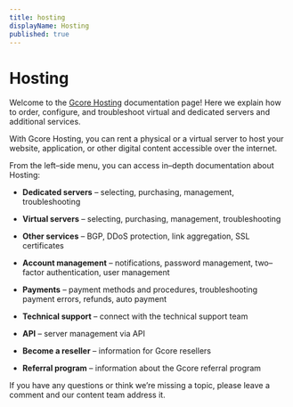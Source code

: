 ```yaml
---
title: hosting
displayName: Hosting
published: true
---
```

# Hosting

Welcome to the <a href="https://gcore.com/hosting" target="_blank">Gcore Hosting</a> documentation page! Here we explain how to order, configure, and troubleshoot virtual and dedicated servers and additional services.

With Gcore Hosting, you can rent a physical or a virtual server to host your website, application, or other digital content accessible over the internet.

From the left–side menu, you can access in–depth documentation about Hosting:

-   **Dedicated servers** – selecting, purchasing, management, troubleshooting

-   **Virtual servers** – selecting, purchasing, management, troubleshooting

-   **Other services** – BGP, DDoS protection, link aggregation, SSL certificates

-   **Account management** – notifications, password management, two–factor authentication, user management

-   **Payments** – payment methods and procedures, troubleshooting payment errors, refunds, auto payment

-   **Technical support** – connect with the technical support team

-   **API** – server management via API

-   **Become a reseller** – information for Gcore resellers

-   **Referral program** – information about the Gcore referral program

If you have any questions or think we’re missing a topic, please leave a comment and our content team address it.

